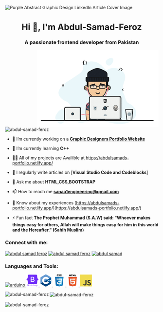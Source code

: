 ![Purple Abstract Graphic Design LinkedIn Article Cover Image](https://github.com/user-attachments/assets/434a76aa-ad91-4f4b-a2f5-c3d82e6bd448) 

<h1 align="center">Hi 👋, I'm Abdul-Samad-Feroz</h1>
<h3 align="center">A passionate frontend developer from Pakistan</h3>

<img align="right" alt="coding" width="400" src="https://raw.githubusercontent.com/kvssankar/kvssankar/main/programmer.gif">

<p align="left"> <img src="https://komarev.com/ghpvc/?username=abdul-samad-feroz&label=Profile%20views&color=0e75b6&style=flat" alt="abdul-samad-feroz" /> </p>


- 🔭 I’m currently working on a [**Graphic Designers Portfolio Website**](https://abubakar-khalids-portfolio.netlify.app/)

- 🌱 I’m currently learning **C++**

- 👨‍💻 All of my projects are Availible at https://abdulsamads-portfolio.netlify.app/

- 📝 I regularly write articles on [**Visual Studio Code and Codeblocks**]

- 💬 Ask me about **HTML,CSS,BOOTSTRAP**

- 📫 How to reach me **sanaa1engineering@gmail.com**

- 📄 Know about my experiences [https://abdulsamads-portfolio.netlify.app/](https://abdulsamads-portfolio.netlify.app/)

- ⚡ Fun fact **The Prophet Muhammad (S.A.W) said: "Whoever makes things easy for others, Allah will make things easy for him in this world and the Hereafter." (Sahih Muslim)**

<h3 align="left">Connect with me:</h3>
<p align="left">
<a href="https://www.linkedin.com/in/abdul-samad-feroz-41734a329" target="blank"><img align="center" src="https://raw.githubusercontent.com/rahuldkjain/github-profile-readme-generator/master/src/images/icons/Social/linked-in-alt.svg" alt="abdul samad feroz" height="30" width="40" /></a>
<a href="https://www.facebook.com/people/Abdul-Samad-Feroz/pfbid0oxpRNhSgEg3GYv9MjhF3nHpMhYRuw9uYWtTD6YgRzvBw2caffFkdYBNUAV5SYff7l/?mibextid=qi2Omg&rdid=G7lf0pvB28NvTdAW&share_url=https%3A%2F%2Fwww.facebook.com%2Fshare%2FQpN4EMrJTP18YK9R%2F%3Fmibextid%3Dqi2Omg" target="blank"><img align="center" src="https://raw.githubusercontent.com/rahuldkjain/github-profile-readme-generator/master/src/images/icons/Social/facebook.svg" alt="abdul samad feroz" height="30" width="40" /></a>
<a href="https://www.youtube.com/c/abdul samad" target="blank"><img align="center" src="https://raw.githubusercontent.com/rahuldkjain/github-profile-readme-generator/master/src/images/icons/Social/youtube.svg" alt="abdul samad" height="30" width="40" /></a>
</p>

<h3 align="left">Languages and Tools:</h3>
<p align="left"> <a href="https://www.arduino.cc/" target="_blank" rel="noreferrer"> <img src="https://cdn.worldvectorlogo.com/logos/arduino-1.svg" alt="arduino" width="40" height="40"/> </a> <a href="https://getbootstrap.com" target="_blank" rel="noreferrer"> <img src="https://raw.githubusercontent.com/devicons/devicon/master/icons/bootstrap/bootstrap-plain-wordmark.svg" alt="bootstrap" width="40" height="40"/> </a> <a href="https://www.w3schools.com/cpp/" target="_blank" rel="noreferrer"> <img src="https://raw.githubusercontent.com/devicons/devicon/master/icons/cplusplus/cplusplus-original.svg" alt="cplusplus" width="40" height="40"/> </a> <a href="https://www.w3schools.com/css/" target="_blank" rel="noreferrer"> <img src="https://raw.githubusercontent.com/devicons/devicon/master/icons/css3/css3-original-wordmark.svg" alt="css3" width="40" height="40"/> </a> <a href="https://www.w3.org/html/" target="_blank" rel="noreferrer"> <img src="https://raw.githubusercontent.com/devicons/devicon/master/icons/html5/html5-original-wordmark.svg" alt="html5" width="40" height="40"/> </a> <a href="https://developer.mozilla.org/en-US/docs/Web/JavaScript" target="_blank" rel="noreferrer"> <img src="https://raw.githubusercontent.com/devicons/devicon/master/icons/javascript/javascript-original.svg" alt="javascript" width="40" height="40"/> </a> </p>

<p><img align="left" src="https://github-readme-stats.vercel.app/api/top-langs?username=abdul-samad-feroz&show_icons=true&locale=en&layout=compact" alt="abdul-samad-feroz" /></p>

<p>&nbsp;<img align="center" src="https://github-readme-stats.vercel.app/api?username=abdul-samad-feroz&show_icons=true&locale=en" alt="abdul-samad-feroz" /></p>

<p><img align="center" src="https://github-readme-streak-stats.herokuapp.com/?user=abdul-samad-feroz&" alt="abdul-samad-feroz" /></p>
